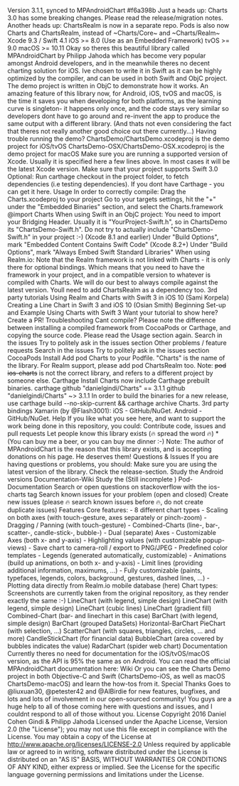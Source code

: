 Version 3.1.1, synced to MPAndroidChart #f6a398b Just a heads up: Charts 3.0 has some breaking changes. Please read the release/migration notes. Another heads up: ChartsRealm is now in a separate repo. Pods is also now Charts and ChartsRealm, instead of ~Charts/Core~ and ~Charts/Realm~ Xcode 9.3 / Swift 4.1 iOS >= 8.0 (Use as an Embedded Framework) tvOS >= 9.0 macOS >= 10.11 Okay so theres this beautiful library called MPAndroidChart by Philipp Jahoda which has become very popular amongst Android developers, and in the meanwhile theres no decent charting solution for iOS. Ive chosen to write it in Swift as it can be highly optimized by the compiler, and can be used in both Swift and ObjC project. The demo project is written in ObjC to demonstrate how it works. An amazing feature of this library now, for Android, iOS, tvOS and macOS, is the time it saves you when developing for both platforms, as the learning curve is singleton- it happens only once, and the code stays very similar so developers dont have to go around and re-invent the app to produce the same output with a different library. (And thats not even considering the fact that theres not really another good choice out there currently...) Having trouble running the demo? ChartsDemo/ChartsDemo.xcodeproj is the demo project for iOS/tvOS ChartsDemo-OSX/ChartsDemo-OSX.xcodeproj is the demo project for macOS Make sure you are running a supported version of Xcode. Usually it is specified here a few lines above. In most cases it will be the latest Xcode version. Make sure that your project supports Swift 3.0 Optional: Run carthage checkout in the project folder, to fetch dependencies (i.e testing dependencies). If you dont have Carthage - you can get it here. Usage In order to correctly compile: Drag the Charts.xcodeproj to your project Go to your targets settings, hit the "+" under the "Embedded Binaries" section, and select the Charts.framework @import Charts When using Swift in an ObjC project: You need to import your Bridging Header. Usually it is "YourProject-Swift.h", so in ChartsDemo its "ChartsDemo-Swift.h". Do not try to actually include "ChartsDemo-Swift.h" in your project :-) (Xcode 8.1 and earlier) Under "Build Options", mark "Embedded Content Contains Swift Code" (Xcode 8.2+) Under "Build Options", mark "Always Embed Swift Standard Libraries" When using Realm.io: Note that the Realm framework is not linked with Charts - it is only there for optional bindings. Which means that you need to have the framework in your project, and in a compatible version to whatever is compiled with Charts. We will do our best to always compile against the latest version. Youll need to add ChartsRealm as a dependency too. 3rd party tutorials Using Realm and Charts with Swift 3 in iOS 10 (Sami Korpela) Creating a Line Chart in Swift 3 and iOS 10 (Osian Smith) Beginning Set-up and Example Using Charts with Swift 3 Want your tutorial to show here? Create a PR! Troubleshooting Cant compile? Please note the difference between installing a compiled framework from CocoaPods or Carthage, and copying the source code. Please read the Usage section again. Search in the issues Try to politely ask in the issues section Other problems / feature requests Search in the issues Try to politely ask in the issues section CocoaPods Install Add pod Charts to your Podfile. "Charts" is the name of the library. For Realm support, please add pod ChartsRealm too. Note: ~~pod ios-charts~~ is not the correct library, and refers to a different project by someone else. Carthage Install Charts now include Carthage prebuilt binaries. carthage github "danielgindi/Charts" == 3.1.1 github "danielgindi/Charts" ~> 3.1.1 In order to build the binaries for a new release, use carthage build --no-skip-current && carthage archive Charts. 3rd party bindings Xamarin (by @Flash3001): iOS - GitHub/NuGet. Android - GitHub/NuGet. Help If you like what you see here, and want to support the work being done in this repository, you could: Contribute code, issues and pull requests Let people know this library exists (:fire: spread the word :fire:) * (You can buy me a beer, or you can buy me dinner :-) Note: The author of MPAndroidChart is the reason that this library exists, and is accepting donations on his page. He deserves them! Questions & Issues If you are having questions or problems, you should: Make sure you are using the latest version of the library. Check the release-section. Study the Android versions Documentation-Wiki Study the (Still incomplete ) Pod-Documentation Search or open questions on stackoverflow with the ios-charts tag Search known issues for your problem (open and closed) Create new issues (please :fire: search known issues before :fire:, do not create duplicate issues) Features Core features: - 8 different chart types - Scaling on both axes (with touch-gesture, axes separately or pinch-zoom) - Dragging / Panning (with touch-gesture) - Combined-Charts (line-, bar-, scatter-, candle-stick-, bubble-) - Dual (separate) Axes - Customizable Axes (both x- and y-axis) - Highlighting values (with customizable popup-views) - Save chart to camera-roll / export to PNG/JPEG - Predefined color templates - Legends (generated automatically, customizable) - Animations (build up animations, on both x- and y-axis) - Limit lines (providing additional information, maximums, ...) - Fully customizable (paints, typefaces, legends, colors, background, gestures, dashed lines, ...) - Plotting data directly from Realm.io mobile database (here) Chart types: Screenshots are currently taken from the original repository, as they render exactly the same :-) LineChart (with legend, simple design) LineChart (with legend, simple design) LineChart (cubic lines) LineChart (gradient fill) Combined-Chart (bar- and linechart in this case) BarChart (with legend, simple design) BarChart (grouped DataSets) Horizontal-BarChart PieChart (with selection, ...) ScatterChart (with squares, triangles, circles, ... and more) CandleStickChart (for financial data) BubbleChart (area covered by bubbles indicates the value) RadarChart (spider web chart) Documentation Currently theres no need for documentation for the iOS/tvOS/macOS version, as the API is 95% the same as on Android. You can read the official MPAndroidChart documentation here: Wiki Or you can see the Charts Demo project in both Objective-C and Swift (ChartsDemo-iOS, as well as macOS ChartsDemo-macOS) and learn the how-tos from it. Special Thanks Goes to @liuxuan30, @petester42 and @AlBirdie for new features, bugfixes, and lots and lots of involvement in our open-sourced community! You guys are a huge help to all of those coming here with questions and issues, and I couldnt respond to all of those without you. License Copyright 2016 Daniel Cohen Gindi & Philipp Jahoda Licensed under the Apache License, Version 2.0 (the "License"); you may not use this file except in compliance with the License. You may obtain a copy of the License at http://www.apache.org/licenses/LICENSE-2.0 Unless required by applicable law or agreed to in writing, software distributed under the License is distributed on an "AS IS" BASIS, WITHOUT WARRANTIES OR CONDITIONS OF ANY KIND, either express or implied. See the License for the specific language governing permissions and limitations under the License.